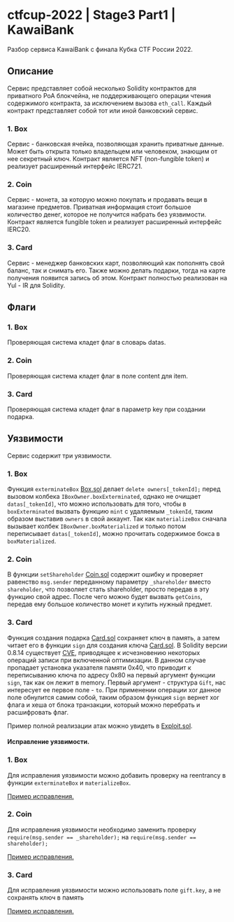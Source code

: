 # ctfcup-2022 | Stage3 Part1 | KawaiBank

Разбор сервиса KawaiBank с финала Кубка CTF России 2022.

## Описание

Сервис представляет собой несколько Solidity контрактов для приватного PoA блокчейна, не поддерживающего операции чтения содержимого контракта, за исключением вызова `eth_call`. Каждый контракт представляет собой тот или иной банковский сервис.

### 1. Box

Сервис - банковская ячейка, позволяющая хранить приватные данные. Может быть открыта только владельцем или человеком, знающим от нее секретный ключ. Контракт является NFT (non-fungible token) и реализует расширенный интерфейс IERC721.

### 2. Coin

Сервис - монета, за которую можно покупать и продавать вещи в магазине предметов. Приватная информация стоит большое количество денег, которое не получится набрать без уязвимости. Контракт является fungible token и реализует расширенный интерфейс IERC20.

### 3. Card

Сервис - менеджер банковских карт, позволяющий как пополнять свой баланс, так и снимать его. Также можно делать подарки, тогда на карте получения появится запись об этом. Контракт полностью реализован на Yul - IR для Solidity.

## Флаги

### 1. Box

Проверяющая система кладет флаг в словарь datas.

### 2. Coin

Проверяющая система кладет флаг в поле content для item.

### 3. Card

Проверяющая система кладет флаг в параметр key при создании подарка.

## Уязвимости

Сервис содержит три уязвимости.

### 1. Box

Функция `exterminateBox` [Box.sol](../../services/kawaibank/contracts/box/Box.sol#L75) делает `delete owners[_tokenId];` перед вызовом колбека `IBoxOwner.boxExterminated`, однако не очищает `datas[_tokenId]`, что можно использовать для того, чтобы в `boxExterminated` вызвать функцию `mint` с удаляемым `_tokenId`, таким образом выставив `owners` в свой аккаунт. Так как `materializeBox` сначала вызывает колбек `IBoxOwner.boxMaterialized` и только потом переписывает `datas[_tokenId]`, можно прочитать содержимое бокса в `boxMaterialized`.

### 2. Coin

В функции `setShareholder` [Coin.sol](../../services/kawaibank/contracts/coin/Coin.sol#L80) содержит ошибку и проверяет равенство `msg.sender` переданному параметру `_shareholder` вместо `shareholder`, что позволяет стать shareholder, просто передав в эту функцию свой адрес. После чего можно будет вызвать `getCoins`, передав ему большое количество монет и купить нужный предмет.

### 3. Card

Функция создания подарка [Card.sol](../../services/kawaibank/contracts/card/Card.sol#L136) сохраняет ключ в память, а затем читает его в функции `sign` для создания ключа [Card.sol](../../services/kawaibank/contracts/card/Card.sol#L185). В Solidity версии 0.8.14 существует [CVE](https://blog.soliditylang.org/2022/06/15/inline-assembly-memory-side-effects-bug/), приводящее к исчезновению некоторых операций записи при включенной оптимизации. В данном случае пропадает установка указателя памяти 0x40, что приводит к переписыванию ключа по адресу 0x80 на первый аргумент функции `sign`, так как он лежит в memory. Первый аргумент - структура `Gift`, нас интересует ее первое поле - `to`. При применении операции xor данное поле обнулится самим собой, таким образом функция `sign` вернет xor флага и хеша от блока транзакции, который можно перебрать и расшифровать флаг.

Пример полной реализации атак можно увидеть в
[Exploit.sol](Exploit.sol).

#### Исправление уязвимости.

### 1. Box

Для исправления уязвимости можно добавить проверку на reentrancy в функции `exterminateBox` и `materializeBox`.

[Пример исправления.](box.patch)

### 2. Coin

Для исправления уязвимости необходимо заменить проверку `require(msg.sender == _shareholder);` на `require(msg.sender == shareholder);`

[Пример исправления.](coin.patch)

### 3. Card

Для исправления уязвимости можно использовать поле `gift.key`, а не сохранять ключ в память

[Пример исправления.](card.patch)
